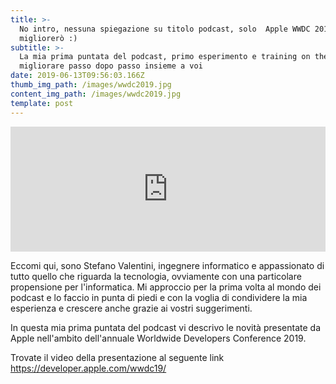 ```yaml
---
title: >-
  No intro, nessuna spiegazione su titolo podcast, solo  Apple WWDC 2019....ma
  migliorerò :)
subtitle: >-
  La mia prima puntata del podcast, primo esperimento e training on the job per
  migliorare passo dopo passo insieme a voi
date: 2019-06-13T09:56:03.166Z
thumb_img_path: /images/wwdc2019.jpg
content_img_path: /images/wwdc2019.jpg
template: post
---
```

<iframe src="https://widget.spreaker.com/player?episode_id=18264401&theme=light&playlist=false&playlist-continuous=false&autoplay=false&live-autoplay=false&chapters-image=true&episode_image_position=right&hide-logo=false&hide-likes=false&hide-comments=false&hide-sharing=false&hide-download=true" width="100%" height="200px" frameborder="0"></iframe>



Eccomi qui, sono Stefano Valentini, ingegnere informatico e appassionato di tutto quello che riguarda la tecnologia, ovviamente con una particolare propensione per l'informatica. Mi approccio per la prima volta al mondo dei podcast e lo faccio in punta di piedi e con la voglia di condividere la mia esperienza e crescere anche grazie ai vostri suggerimenti.



In questa mia prima puntata del podcast vi descrivo le novità presentate da Apple nell'ambito dell'annuale Worldwide Developers Conference 2019.



Trovate il video della presentazione al seguente link <https://developer.apple.com/wwdc19/>
